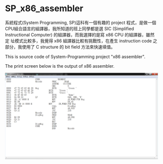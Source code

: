 # SP_x86_assembler
系統程式(System Programming, SP)這科有一個有趣的 project 程式，是做一個 CPU組合語言的組譯器，我所知道的班上同學都是選
SIC (Simplified Instructional Computer) 的組譯器，而我選擇的是寫 x86 CPU 的組譯器，雖然定
址模式比較多，我覺得 x86 組譯器比較有挑戰性，在產生 instruction code 之部分，我使用了 C
structure 的 bit field 方法來快速填值。

This is source code of System-Programming project "x86 assembler".

The print screen below is the output of x86 assembler.

![image](https://github.com/waynelin8804/SP_x86_assembler/blob/main/printscreen.png)
